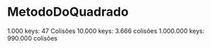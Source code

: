 # MetodoDoQuadrado
 
1.000 keys: 47 Colisões
10.000 keys: 3.666 colisões
1.000.000 keys: 990.000 colisões

